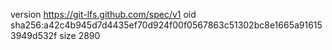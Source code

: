 version https://git-lfs.github.com/spec/v1
oid sha256:a42c4b945d7d4435ef70d924f00f0567863c51302bc8e1665a916153949d532f
size 2890
